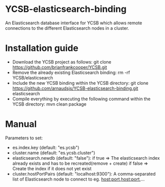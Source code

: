 # YCSB-elasticsearch-binding
An Elasticsearch database interface for YCSB which allows remote connections to the different Elasticsearch nodes in a cluster.

Installation guide
==================

* Download the YCSB project as follows: git clone https://github.com/brianfrankcooper/YCSB.git
* Remove the already existing Elasticsearch binding: rm -rf YCSB/elasticsearch
* Include the new YCSB binding within the YCSB directory: git clone https://github.com/arnaudsjs/YCSB-elasticsearch-binding.git elasticsearch
* Compile everything by executing the following command within the YCSB directory: mvn clean package

Manual
======

Parameters to set: 

* es.index.key (default: "es.ycsb")
* cluster.name (default: "es.ycsb.cluster")
* elasticsearch.newdb (default: "false"): 
	if true => The elasticsearch index already exists and has to be recreated(remove + create)
 	if false => Create the index if it does not yet exist
* cluster.hostPortPairs (default: "localhost:9300"): A comma-separated list of Elasticsearch node to connect to eg. <host:port>,<host:port>,...
